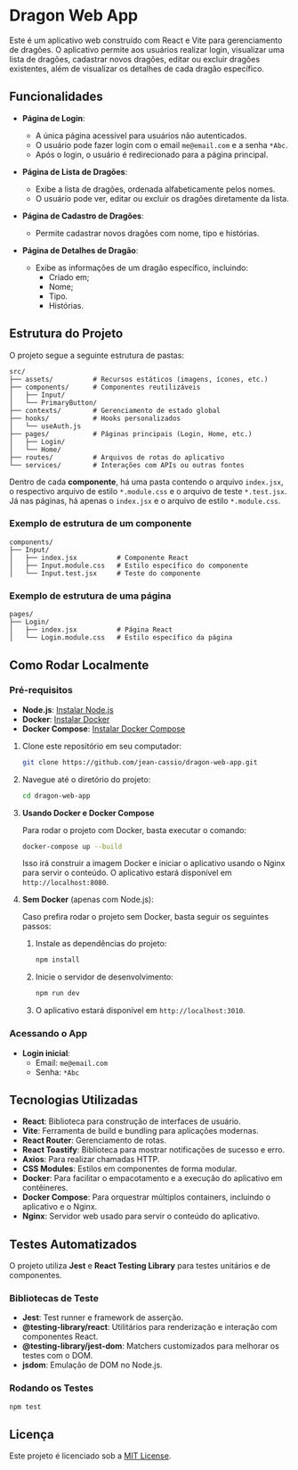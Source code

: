 # Dragon Web App

Este é um aplicativo web construído com React e Vite para gerenciamento de dragões. O aplicativo permite aos usuários realizar login, visualizar uma lista de dragões, cadastrar novos dragões, editar ou excluir dragões existentes, além de visualizar os detalhes de cada dragão específico.

## Funcionalidades

- **Página de Login**:

  - A única página acessível para usuários não autenticados.
  - O usuário pode fazer login com o email `me@email.com` e a senha `*Abc`.
  - Após o login, o usuário é redirecionado para a página principal.

- **Página de Lista de Dragões**:

  - Exibe a lista de dragões, ordenada alfabeticamente pelos nomes.
  - O usuário pode ver, editar ou excluir os dragões diretamente da lista.

- **Página de Cadastro de Dragões**:

  - Permite cadastrar novos dragões com nome, tipo e histórias.

- **Página de Detalhes de Dragão**:
  - Exibe as informações de um dragão específico, incluindo:
    - Criado em;
    - Nome;
    - Tipo.
    - Histórias.

## Estrutura do Projeto

O projeto segue a seguinte estrutura de pastas:

```
src/
├── assets/          # Recursos estáticos (imagens, ícones, etc.)
├── components/      # Componentes reutilizáveis
│   ├── Input/
│   └── PrimaryButton/
├── contexts/        # Gerenciamento de estado global
├── hooks/           # Hooks personalizados
│   └── useAuth.js
├── pages/           # Páginas principais (Login, Home, etc.)
│   ├── Login/
│   └── Home/
├── routes/          # Arquivos de rotas do aplicativo
└── services/        # Interações com APIs ou outras fontes
```

Dentro de cada **componente**, há uma pasta contendo o arquivo `index.jsx`, o respectivo arquivo de estilo `*.module.css` e o arquivo de teste `*.test.jsx`.
Já nas páginas, há apenas o `index.jsx` e o arquivo de estilo `*.module.css`.

### Exemplo de estrutura de um componente

```
components/
├── Input/
│   ├── index.jsx          # Componente React
│   ├── Input.module.css   # Estilo específico do componente
│   └── Input.test.jsx     # Teste do componente
```

### Exemplo de estrutura de uma página

```
pages/
├── Login/
│   ├── index.jsx          # Página React
│   └── Login.module.css   # Estilo específico da página
```

## Como Rodar Localmente

### Pré-requisitos

- **Node.js**: [Instalar Node.js](https://nodejs.org/)
- **Docker**: [Instalar Docker](https://www.docker.com/get-started)
- **Docker Compose**: [Instalar Docker Compose](https://docs.docker.com/compose/install/)

1. Clone este repositório em seu computador:

   ```bash
   git clone https://github.com/jean-cassio/dragon-web-app.git
   ```

2. Navegue até o diretório do projeto:

   ```bash
   cd dragon-web-app
   ```

3. **Usando Docker e Docker Compose**

   Para rodar o projeto com Docker, basta executar o comando:

   ```bash
   docker-compose up --build
   ```

   Isso irá construir a imagem Docker e iniciar o aplicativo usando o Nginx para servir o conteúdo. O aplicativo estará disponível em `http://localhost:8080`.

4. **Sem Docker** (apenas com Node.js):

   Caso prefira rodar o projeto sem Docker, basta seguir os seguintes passos:

   1. Instale as dependências do projeto:

      ```bash
      npm install
      ```

   2. Inicie o servidor de desenvolvimento:

      ```bash
      npm run dev
      ```

   3. O aplicativo estará disponível em `http://localhost:3010`.

### Acessando o App

- **Login inicial**:
  - Email: `me@email.com`
  - Senha: `*Abc`

## Tecnologias Utilizadas

- **React**: Biblioteca para construção de interfaces de usuário.
- **Vite**: Ferramenta de build e bundling para aplicações modernas.
- **React Router**: Gerenciamento de rotas.
- **React Toastify**: Biblioteca para mostrar notificações de sucesso e erro.
- **Axios**: Para realizar chamadas HTTP.
- **CSS Modules**: Estilos em componentes de forma modular.
- **Docker**: Para facilitar o empacotamento e a execução do aplicativo em contêineres.
- **Docker Compose**: Para orquestrar múltiplos containers, incluindo o aplicativo e o Nginx.
- **Nginx**: Servidor web usado para servir o conteúdo do aplicativo.

## Testes Automatizados

O projeto utiliza **Jest** e **React Testing Library** para testes unitários e de componentes.

### Bibliotecas de Teste

- **Jest**: Test runner e framework de asserção.
- **@testing-library/react**: Utilitários para renderização e interação com componentes React.
- **@testing-library/jest-dom**: Matchers customizados para melhorar os testes com o DOM.
- **jsdom**: Emulação de DOM no Node.js.

### Rodando os Testes

```bash
npm test
```

## Licença

Este projeto é licenciado sob a [MIT License](LICENSE).
